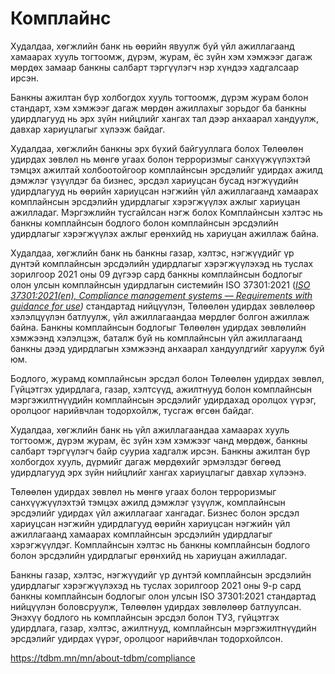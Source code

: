 # Комплайнс

Худалдаа, хөгжлийн банк нь өөрийн явуулж буй үйл ажиллагаанд хамаарах хууль тогтоомж, дүрэм, журам, ёс зүйн хэм хэмжээг дагаж мөрдөх замаар банкны салбарт тэргүүлэгч нэр хүндээ хадгалсаар ирсэн.

Банкны ажилтан бүр холбогдох хууль тогтоомж, дүрэм журам болон стандарт, хэм хэмжээг дагаж мөрдөн ажиллахыг зорьдог ба банкны удирдлагууд нь эрх зүйн нийцлийг хангах тал дээр анхаарал хандуулж, давхар хариуцлагыг хүлээж байдаг.

Худалдаа, хөгжлийн банкны эрх бүхий байгууллага болох Төлөөлөн удирдах зөвлөл нь мөнгө угаах болон терроризмыг санхүүжүүлэхтэй тэмцэх ажилтай холбоотойгоор комплайнсын эрсдэлийг удирдах ажилд дэмжлэг үзүүлдэг ба бизнес, эрсдэл хариуцсан бусад нэгжүүдийн удирдлагууд нь өөрийн хариуцсан нэгжийн үйл ажиллагаанд хамаарах комплайнсын эрсдэлийн удирдлагыг хэрэгжүүлэх ажлыг хариуцан ажилладаг. Мэргэжлийн тусгайлсан нэгж болох Комплайнсын хэлтэс нь банкны комплайнсын бодлого болон комплайнсын эрсдэлийн удирдлагыг хэрэгжүүлэх ажлыг ерөнхийд нь хариуцан ажиллаж байна.

Худалдаа, хөгжлийн банк нь банкны газар, хэлтэс, нэгжүүдийг үр дүнтэй комплайнсын эрсдэлийн удирдлагыг хэрэгжүүлэхэд нь туслах зорилгоор 2021 оны 09 дүгээр сард банкны комплайнсын бодлогыг олон улсын комплайнсын удирдлагын системийн ISO 37301:2021 ([_ISO 37301:2021(en), Compliance management systems — Requirements with guidance for use_](https://www.iso.org/obp/ui/#iso:std:iso:37301:ed-1:v1:en)_)_ стандартад нийцүүлэн, Төлөөлөн удирдах зөвлөлөөр хэлэлцүүлэн батлуулж, үйл ажиллагаандаа мөрдлөг болгон ажиллаж байна. Банкны комплайнсын бодлогыг Төлөөлөн удирдах зөвлөлийн хэмжээнд хэлэлцэж, баталж буй нь комплайнсын үйл ажиллагаанд банкны дээд удирдлагын хэмжээнд анхаарал хандуулдгийг харуулж буй юм.

Бодлого, журамд комплайнсын эрсдэл болон Төлөөлөн удирдах зөвлөл, Гүйцэтгэх удирдлага, газар, хэлтсүүд, ажилтнууд болон комплайнсын мэргэжилтнүүдийн комплайнсын эрсдэлийг удирдахад оролцох үүрэг, оролцоог нарийвчлан тодорхойлж, тусгаж өгсөн байдаг.


Худалдаа, хөгжлийн банк нь үйл ажиллагаандаа хамаарах хууль тогтоомж, дүрэм журам, ёс зүйн хэм хэмжээг чанд мөрдөж, банкны салбарт тэргүүлэгч байр сууриа хадгалж ирсэн. Банкны ажилтан бүр холбогдох хууль, дүрмийг дагаж мөрдөхийг эрмэлздэг бөгөөд удирдлагууд эрх зүйн нийцлийг хангах хариуцлагыг давхар хүлээнэ.

Төлөөлөн удирдах зөвлөл нь мөнгө угаах болон терроризмыг санхүүжүүлэхтэй тэмцэх ажилд дэмжлэг үзүүлж, комплайнсын эрсдэлийг удирдах үйл ажиллагааг хангадаг. Бизнес болон эрсдэл хариуцсан нэгжийн удирдлагууд өөрийн хариуцсан нэгжийн үйл ажиллагаанд хамаарах комплайнсын эрсдэлийн удирдлагыг хэрэгжүүлдэг. Комплайнсын хэлтэс нь банкны комплайнсын бодлого болон эрсдэлийн удирдлагыг ерөнхийд нь хариуцан ажилладаг.

Банкны газар, хэлтэс, нэгжүүдийг үр дүнтэй комплайнсын эрсдэлийн удирдлагыг хэрэгжүүлэхэд нь туслах зорилгоор 2021 оны 9-р сард банкны комплайнсын бодлогыг олон улсын ISO 37301:2021 стандартад нийцүүлэн боловсруулж, Төлөөлөн удирдах зөвлөлөөр батлуулсан. Энэхүү бодлого нь комплайнсын эрсдэл болон ТУЗ, гүйцэтгэх удирдлага, газар, хэлтэс, ажилтнууд, комплайнсын мэргэжилтнүүдийн эрсдэлийг удирдах үүрэг, оролцоог нарийвчлан тодорхойлсон.

https://tdbm.mn/mn/about-tdbm/compliance